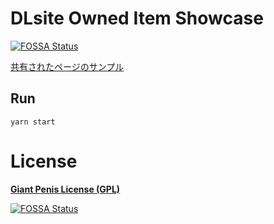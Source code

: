 # DLsite Owned Item Showcase
[![FOSSA Status](https://app.fossa.io/api/projects/git%2Bgithub.com%2Feai04191%2Fdlsite-owned-item-showcase.svg?type=shield)](https://app.fossa.io/projects/git%2Bgithub.com%2Feai04191%2Fdlsite-owned-item-showcase?ref=badge_shield)



[共有されたページのサンプル](https://dois.netlify.com/?5d2df2ed6803304a0a431231)

## Run

```
yarn start
```

# License

[**Giant Penis License (GPL)**](http://giant-penis-license.org)


[![FOSSA Status](https://app.fossa.io/api/projects/git%2Bgithub.com%2Feai04191%2Fdlsite-owned-item-showcase.svg?type=large)](https://app.fossa.io/projects/git%2Bgithub.com%2Feai04191%2Fdlsite-owned-item-showcase?ref=badge_large)